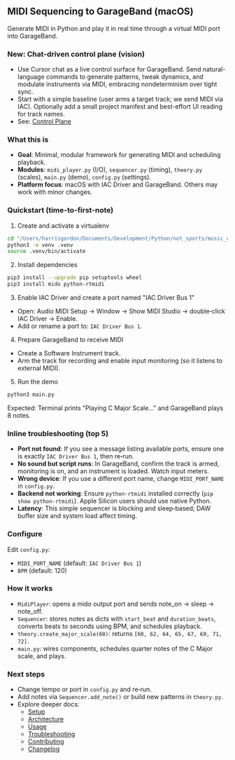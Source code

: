 ## MIDI Sequencing to GarageBand (macOS)

Generate MIDI in Python and play it in real time through a virtual MIDI port into GarageBand.

### New: Chat-driven control plane (vision)
- Use Cursor chat as a live control surface for GarageBand. Send natural-language commands to generate patterns, tweak dynamics, and modulate instruments via MIDI, embracing nondeterminism over tight sync.
- Start with a simple baseline (user arms a target track; we send MIDI via IAC). Optionally add a small project manifest and best-effort UI reading for track names.
- See: [Control Plane](docs/CONTROL_PLANE.md)

### What this is
- **Goal**: Minimal, modular framework for generating MIDI and scheduling playback.
- **Modules**: `midi_player.py` (I/O), `sequencer.py` (timing), `theory.py` (scales), `main.py` (demo), `config.py` (settings).
- **Platform focus**: macOS with IAC Driver and GarageBand. Others may work with minor changes.

### Quickstart (time-to-first-note)
1) Create and activate a virtualenv
```bash
cd "/Users/harrisgordon/Documents/Development/Python/not_sports/music_cursor"
python3 -m venv .venv
source .venv/bin/activate
```

2) Install dependencies
```bash
pip3 install --upgrade pip setuptools wheel
pip3 install mido python-rtmidi
```

3) Enable IAC Driver and create a port named "IAC Driver Bus 1"
- Open: Audio MIDI Setup → Window → Show MIDI Studio → double‑click IAC Driver → Enable.
- Add or rename a port to: `IAC Driver Bus 1`.

4) Prepare GarageBand to receive MIDI
- Create a Software Instrument track.
- Arm the track for recording and enable input monitoring (so it listens to external MIDI).

5) Run the demo
```bash
python3 main.py
```
Expected: Terminal prints "Playing C Major Scale..." and GarageBand plays 8 notes.

### Inline troubleshooting (top 5)
- **Port not found**: If you see a message listing available ports, ensure one is exactly `IAC Driver Bus 1`, then re‑run.
- **No sound but script runs**: In GarageBand, confirm the track is armed, monitoring is on, and an instrument is loaded. Watch input meters.
- **Wrong device**: If you use a different port name, change `MIDI_PORT_NAME` in `config.py`.
- **Backend not working**: Ensure `python-rtmidi` installed correctly (`pip show python-rtmidi`). Apple Silicon users should use native Python.
- **Latency**: This simple sequencer is blocking and sleep‑based; DAW buffer size and system load affect timing.

### Configure
Edit `config.py`:
- `MIDI_PORT_NAME` (default: `IAC Driver Bus 1`)
- `BPM` (default: 120)

### How it works
- `MidiPlayer`: opens a mido output port and sends note_on → sleep → note_off.
- `Sequencer`: stores notes as dicts with `start_beat` and `duration_beats`, converts beats to seconds using BPM, and schedules playback.
- `theory.create_major_scale(60)`: returns `[60, 62, 64, 65, 67, 69, 71, 72]`.
- `main.py`: wires components, schedules quarter notes of the C Major scale, and plays.

### Next steps
- Change tempo or port in `config.py` and re‑run.
- Add notes via `Sequencer.add_note()` or build new patterns in `theory.py`.
- Explore deeper docs:
  - [Setup](docs/SETUP.md)
  - [Architecture](docs/ARCHITECTURE.md)
  - [Usage](docs/USAGE.md)
  - [Troubleshooting](docs/TROUBLESHOOTING.md)
  - [Contributing](CONTRIBUTING.md)
  - [Changelog](CHANGELOG.md)


